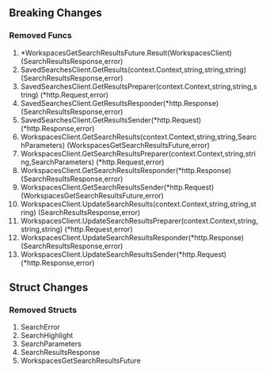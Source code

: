 ## Breaking Changes

### Removed Funcs

1. *WorkspacesGetSearchResultsFuture.Result(WorkspacesClient) (SearchResultsResponse,error)
1. SavedSearchesClient.GetResults(context.Context,string,string,string) (SearchResultsResponse,error)
1. SavedSearchesClient.GetResultsPreparer(context.Context,string,string,string) (*http.Request,error)
1. SavedSearchesClient.GetResultsResponder(*http.Response) (SearchResultsResponse,error)
1. SavedSearchesClient.GetResultsSender(*http.Request) (*http.Response,error)
1. WorkspacesClient.GetSearchResults(context.Context,string,string,SearchParameters) (WorkspacesGetSearchResultsFuture,error)
1. WorkspacesClient.GetSearchResultsPreparer(context.Context,string,string,SearchParameters) (*http.Request,error)
1. WorkspacesClient.GetSearchResultsResponder(*http.Response) (SearchResultsResponse,error)
1. WorkspacesClient.GetSearchResultsSender(*http.Request) (WorkspacesGetSearchResultsFuture,error)
1. WorkspacesClient.UpdateSearchResults(context.Context,string,string,string) (SearchResultsResponse,error)
1. WorkspacesClient.UpdateSearchResultsPreparer(context.Context,string,string,string) (*http.Request,error)
1. WorkspacesClient.UpdateSearchResultsResponder(*http.Response) (SearchResultsResponse,error)
1. WorkspacesClient.UpdateSearchResultsSender(*http.Request) (*http.Response,error)

## Struct Changes

### Removed Structs

1. SearchError
1. SearchHighlight
1. SearchParameters
1. SearchResultsResponse
1. WorkspacesGetSearchResultsFuture
